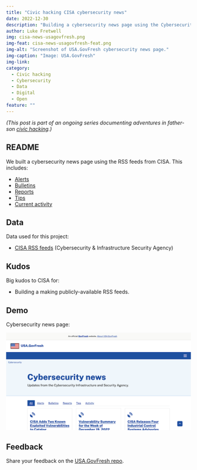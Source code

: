 ```yaml
---
title: "Civic hacking CISA cybersecurity news"
date: 2022-12-30
description: "Building a cybersecurity news page using the Cybersecurity & Infrastructure Security Agency RSS feeds."
author: Luke Fretwell
img: cisa-news-usagovfresh.png
img-feat: cisa-news-usagovfresh-feat.png
img-alt: "Screenshot of USA.GovFresh cybersecurity news page."
img-caption: "Image: USA.GovFresh"
img-link: 
category:
  - Civic hacking
  - Cybersecurity
  - Data
  - Digital
  - Open
feature: ""
---
```


*(This post is part of an ongoing series documenting adventures in father-son [civic hacking](/civichacking).)*

## README

We built a cybersecurity news page using the RSS feeds from CISA. This includes:

* [Alerts](https://usa.govfresh.com/cybersecurity/news.html#alerts)
* [Bulletins](https://usa.govfresh.com/cybersecurity/news.html#bulletins)
* [Reports](https://usa.govfresh.com/cybersecurity/news.html#analysis-reports)
* [Tips](https://usa.govfresh.com/cybersecurity/news.html#tips)
* [Current activity](https://usa.govfresh.com/cybersecurity/news.html#current-activity)

## Data

Data used for this project:

* [CISA RSS feeds](https://www.cisa.gov/uscert/mailing-lists-and-feeds) (Cybersecurity & Infrastructure Security Agency)

## Kudos

Big kudos to CISA for:

* Building a making publicly-available RSS feeds.

## Demo

Cybersecurity news page:

[![Screenshot of USA.GovFresh cybersecurity news page](/assets/img/posts/cisa-news-usagovfresh.png)](https://usa.govfresh.com/cybersecurity/news.html#all)

## Feedback

Share your feedback on the [USA.GovFresh repo](https://github.com/govfresh/usa/).